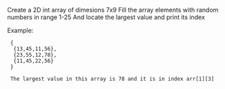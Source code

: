 Create a 2D int array of dimesions 7x9
Fill the array elements with random numbers in range 1-25
And locate the largest value and print its index

Example:

     {
      {13,45,11,56},
      {23,55,12,78},
      {11,45,22,56}
     }

     The largest value in this array is 78 and it is in index arr[1][3]